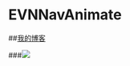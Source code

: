 # EVNNavAnimate

##[我的博客](http://www.jianshu.com/users/ac49bc773ff9/latest_articles )


###![](https://github.com/zonghongyan/EVNNavAnimate/blob/master/Show.gif)
